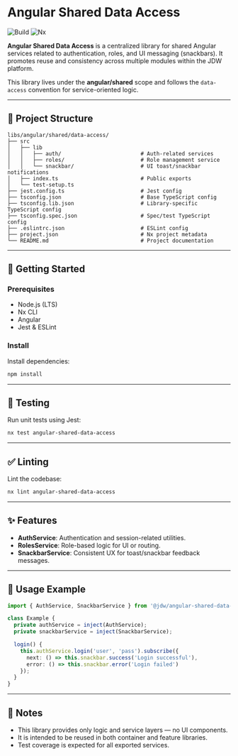 # Angular Shared Data Access

![Build](https://img.shields.io/github/actions/workflow/status/jdwillmsen/jdw/ci.yml?branch=main)
![Nx](https://img.shields.io/badge/Nx-managed-blue)

**Angular Shared Data Access** is a centralized library for shared Angular services related to authentication, roles, and UI messaging (snackbars). It promotes reuse and consistency across multiple modules within the JDW platform.

This library lives under the **angular/shared** scope and follows the `data-access` convention for service-oriented logic.

---

## 📁 Project Structure

```
libs/angular/shared/data-access/
├── src
│   ├── lib
│   │   ├── auth/                         # Auth-related services
│   │   ├── roles/                        # Role management service
│   │   └── snackbar/                     # UI toast/snackbar notifications
│   ├── index.ts                          # Public exports
│   └── test-setup.ts
├── jest.config.ts                        # Jest config
├── tsconfig.json                         # Base TypeScript config
├── tsconfig.lib.json                     # Library-specific TypeScript config
├── tsconfig.spec.json                    # Spec/test TypeScript config
├── .eslintrc.json                        # ESLint config
├── project.json                          # Nx project metadata
└── README.md                             # Project documentation
```

---

## 🚀 Getting Started

### Prerequisites

- Node.js (LTS)
- Nx CLI
- Angular
- Jest & ESLint

### Install

Install dependencies:

```bash
npm install
```

---

## 🧪 Testing

Run unit tests using Jest:

```bash
nx test angular-shared-data-access
```

---

## ✅ Linting

Lint the codebase:

```bash
nx lint angular-shared-data-access
```

---

## ✨ Features

- **AuthService**: Authentication and session-related utilities.
- **RolesService**: Role-based logic for UI or routing.
- **SnackbarService**: Consistent UX for toast/snackbar feedback messages.

---

## 📝 Usage Example

```ts
import { AuthService, SnackbarService } from '@jdw/angular-shared-data-access';

class Example {
  private authService = inject(AuthService);
  private snackbarService = inject(SnackbarService);

  login() {
    this.authService.login('user', 'pass').subscribe({
      next: () => this.snackbar.success('Login successful'),
      error: () => this.snackbar.error('Login failed')
    });
  }
}
```

---

## 📌 Notes

- This library provides only logic and service layers — no UI components.
- It is intended to be reused in both container and feature libraries.
- Test coverage is expected for all exported services.
